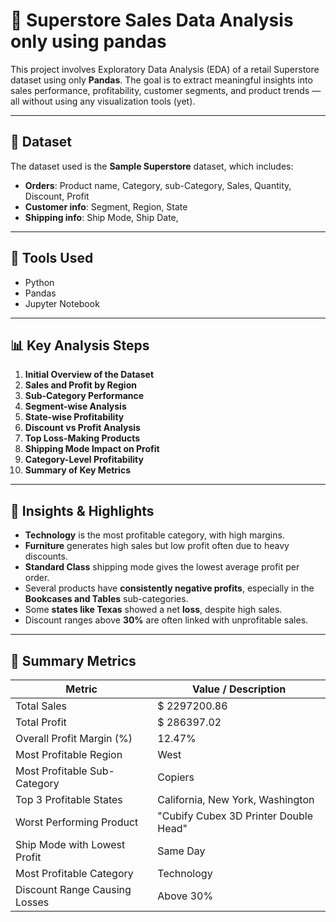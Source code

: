 # 🛒 Superstore Sales Data Analysis only using pandas

This project involves Exploratory Data Analysis (EDA) of a retail Superstore dataset using only **Pandas**. The goal is to extract meaningful insights into sales performance, profitability, customer segments, and product trends — all without using any visualization tools (yet).

---

## 📁 Dataset

The dataset used is the **Sample Superstore** dataset, which includes:

- **Orders**: Product name, Category, sub-Category, Sales, Quantity, Discount, Profit
- **Customer info**: Segment, Region, State
- **Shipping info**: Ship Mode, Ship Date, 

---

## 🧰 Tools Used

- Python 
- Pandas 
- Jupyter Notebook 

---

## 📊 Key Analysis Steps

1. **Initial Overview of the Dataset**
2. **Sales and Profit by Region**
3. **Sub-Category Performance**
4. **Segment-wise Analysis**
5. **State-wise Profitability**
6. **Discount vs Profit Analysis**
7. **Top Loss-Making Products**
8. **Shipping Mode Impact on Profit**
9. **Category-Level Profitability**
10. **Summary of Key Metrics**

---

## 📌 Insights & Highlights

- **Technology** is the most profitable category, with high margins.
- **Furniture** generates high sales but low profit often due to heavy discounts.
- **Standard Class** shipping mode gives the lowest average profit per order.
- Several products have **consistently negative profits**, especially in the **Bookcases and Tables** sub-categories.
- Some **states like Texas** showed a net **loss**, despite high sales.
- Discount ranges above **30%** are often linked with unprofitable sales.

---

## 📐 Summary Metrics

| Metric                           | Value / Description                    |
|----------------------------------|----------------------------------------|
| Total Sales                      | $ 2297200.86                           |
| Total Profit                     | $ 286397.02                            |
| Overall Profit Margin (%)        | 12.47%                                 |
| Most Profitable Region           | West                                   |
| Most Profitable Sub-Category     | Copiers                                |
| Top 3 Profitable States          | California, New York, Washington       |
| Worst Performing Product         | "Cubify Cubex 3D Printer Double Head"  |
| Ship Mode with Lowest Profit     | Same Day                               |
| Most Profitable Category         | Technology                             |
| Discount Range Causing Losses    | Above 30%                              |




